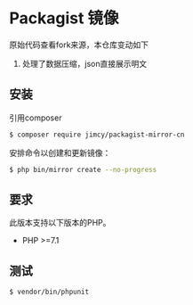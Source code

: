# Packagist 镜像
原始代码查看fork来源，本仓库变动如下
1. 处理了数据压缩，json直接展示明文

## 安装

引用composer

``` bash
$ composer require jimcy/packagist-mirror-cn
```

安排命令以创建和更新镜像：

```bash
$ php bin/mirror create --no-progress
```

## 要求

此版本支持以下版本的PHP。

* PHP >=7.1

## 测试

``` bash
$ vendor/bin/phpunit
```
